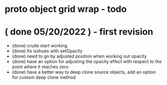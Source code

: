 # proto object grid wrap - todo

# ( done 05/20/2022 ) - first revision
* (done) crude start working
* (done) fix isshues with setOpacity
* (done) need to go by adjusted position when working out opacity
* (done) have an option for adjusting the opacity effect with respect to the point where it reaches zero
* (done) have a better way to deep clone source objects, add an option for custom deep clone method

